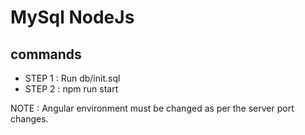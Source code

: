 # MySql NodeJs

## commands

- STEP 1 : Run db/init.sql
- STEP 2 : npm run start

NOTE : Angular environment must be changed as per the server port changes.